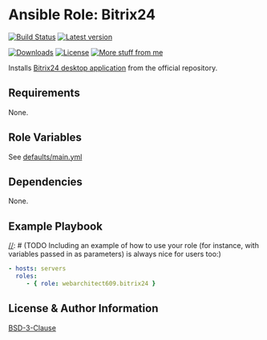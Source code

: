Ansible Role: Bitrix24
======================

[![Build Status](https://github.com/webarchitect609/ansible-role-webarchitect609.bitrix24/workflows/build.yml/badge.svg)](https://github.com/webarchitect609/ansible-role-webarchitect609.bitrix24/actions/workflows/build.yml)
[![Latest version](https://img.shields.io/github/v/tag/webarchitect609/ansible-role-webarchitect609.bitrix24?sort=semver)](https://github.com/webarchitect609/ansible-role-webarchitect609.bitrix24/releases)

[//]: # (TODO Replace '00000' with the role id, which can be found by `ansible-galaxy role info webarchitect609.bitrix24 | grep -oP "\bid:\s?\d+"`)
[![Downloads](https://img.shields.io/ansible/role/d/00000)](https://galaxy.ansible.com/webarchitect609/webarchitect609.bitrix24)
[![License](https://img.shields.io/github/license/webarchitect609/ansible-role-webarchitect609.bitrix24)](LICENSE.md)
[![More stuff from me](https://img.shields.io/badge/galaxy-webarchitect609-000)](https://galaxy.ansible.com/ui/standalone/namespaces/7493/)

Installs [Bitrix24 desktop application](https://www.bitrix24.ru/features/desktop.php) from the official repository.

Requirements
------------

None.

Role Variables
--------------

See [defaults/main.yml](defaults/main.yml)

Dependencies
------------

[//]: # (TODO A list of other roles hosted on Galaxy should go here, plus any details in regards to parameters that may 
need to be set for other roles, or variables that are used from other roles.)

None.

Example Playbook
----------------

[//]: # (TODO Including an example of how to use your role (for instance, with variables passed in as parameters) is 
always nice for users too:)
```yaml
- hosts: servers
  roles:
     - { role: webarchitect609.bitrix24 }
```

License & Author Information
----------------------------

[BSD-3-Clause](LICENSE.md)
